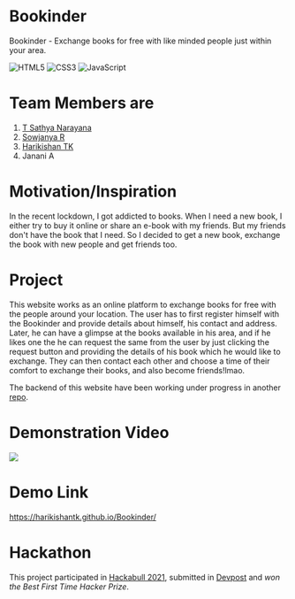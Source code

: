 # Bookinder

Bookinder - Exchange books for free with like minded people just within your area. 

<div class="row">
<img alt="HTML5" src="https://img.shields.io/badge/html5%20-%23E34F26.svg?&style=for-the-badge&logo=html5&logoColor=white"/>
<img alt="CSS3" src="https://img.shields.io/badge/css3%20-%231572B6.svg?&style=for-the-badge&logo=css3&logoColor=white"/>
<img alt="JavaScript" src="https://img.shields.io/badge/javascript%20-%23323330.svg?&style=for-the-badge&logo=javascript&logoColor=%23F7DF1E"/>
</div>

# Team Members are
1. [T Sathya Narayana](https://github.com/sathya050801) 
2. [Sowjanya R](https://github.com/sowjanya-105)
3. [Harikishan TK](https://github.com/harikishantk)
4. Janani A

# Motivation/Inspiration 

In the recent lockdown, I got addicted to books. When I need a new book, I either try to buy it online or share an e-book with my friends. But my friends don't have the book that I need. So I decided to get a new book, exchange the book with new people and get friends too.

# Project
This website works as an online platform to exchange books for free with the people around your location. The user has to first register himself with the Bookinder and provide details about himself, his contact and address. Later, he can have a glimpse at the books available in his area, and if he likes one the he can request the same from the user by just clicking the request button and providing the details of his book which he would like to exchange. They can then contact each other and choose a time of their comfort to exchange their books, and also become friends!lmao.

The backend of this website have been working under progress in another [repo](https://github.com/harikishantk/bookinder-backend).

# Demonstration Video

[![](http://img.youtube.com/vi/j862gghej_Y/0.jpg)](http://www.youtube.com/watch?v=j862gghej_Y "Bookinder - Hackabull 2021")

# Demo Link

https://harikishantk.github.io/Bookinder/

# Hackathon

This project participated in [Hackabull 2021](https://hackabull.io/), submitted in [Devpost](https://devpost.com/software/bookinder-g54dfc) and *won the Best First Time Hacker Prize*. 

